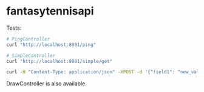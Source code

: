 # fantasytennisapi

Tests:

```bash
# PingController
curl "http://localhost:8081/ping"

# SimpleController
curl "http://localhost:8081/simple/get"

curl -H "Content-Type: application/json" -XPOST -d '{"field1": "new_value", "field2": "new_value"}' "http://localhost:8081/simple/add"
```

DrawController is also available.